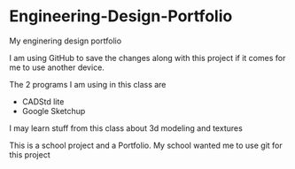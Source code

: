 # Engineering-Design-Portfolio
My enginering design portfolio

I am using GitHub to save the changes along with this project if it comes for me to use another device.

The 2 programs I am using in this class are
* CADStd lite
* Google Sketchup

I may learn stuff from this class about 3d modeling and textures

This is a school project and a Portfolio.
My school wanted me to use git for this project